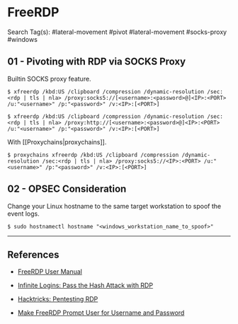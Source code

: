 # FreeRDP

Search Tag(s):  #lateral-movement #pivot #lateral-movement #socks-proxy #windows

## 01 - Pivoting with RDP via SOCKS Proxy

Builtin SOCKS proxy feature.

```
$ xfreerdp /kbd:US /clipboard /compression /dynamic-resolution /sec:<rdp | tls | nla> /proxy:socks5://[<username>:<password>@]<IP>:<PORT> /u:"<username>" /p:"<password>" /v:<IP>:[<PORT>]

$ xfreerdp /kbd:US /clipboard /compression /dynamic-resolution /sec:<rdp | tls | nla> /proxy:http://[<username>:<password>@]<IP>:<PORT> /u:"<username>" /p:"<password>" /v:<IP>:[<PORT>]
```

With [[Proxychains|proxychains]].

```
$ proxychains xfreerdp /kbd:US /clipboard /compression /dynamic-resolution /sec:<rdp | tls | nla> /proxy:socks5://<IP>:<PORT> /u:"<username>" /p:"<password>" /v:<IP>:[<PORT>]
```

## 02 - OPSEC Consideration

Change your Linux hostname to the same target workstation to spoof the event logs.

```
$ sudo hostnamectl hostname "<windows_workstation_name_to_spoof>"
```

---
## References

- [FreeRDP User Manual](https://github.com/awakecoding/FreeRDP-Manuals/blob/master/User/FreeRDP-User-Manual.markdown)

- [Infinite Logins: Pass the Hash Attack with RDP](https://infinitelogins.com/2021/02/20/pass-the-hash-attack-with-rdp/)

- [Hacktricks: Pentesting RDP](https://book.hacktricks.xyz/pentesting/pentesting-rdp)

- [Make FreeRDP Prompt User for Username and Password](https://unix.stackexchange.com/questions/119880/make-freerdp-prompt-user-for-username-and-password)